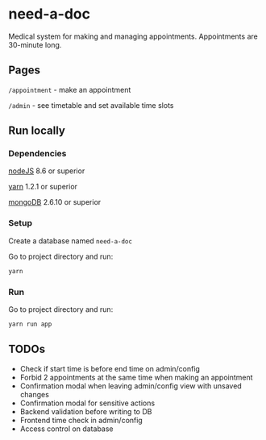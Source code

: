 need-a-doc
==========

Medical system for making and managing appointments. Appointments are 30-minute long.

Pages
-----

`/appointment` - make an appointment

`/admin` - see timetable and set available time slots

Run locally
-----------

### Dependencies

[nodeJS](https://nodejs.org/) 8.6 or superior

[yarn](https://yarnpkg.com/) 1.2.1 or superior

[mongoDB](https://www.mongodb.com/) 2.6.10 or superior

### Setup

Create a database named `need-a-doc`

Go to project directory and run:

```bash
yarn
```

### Run

Go to project directory and run:

```bash
yarn run app
```

TODOs
-----

- Check if start time is before end time on admin/config
- Forbid 2 appointments at the same time when making an appointment
- Confirmation modal when leaving admin/config view with unsaved changes
- Confirmation modal for sensitive actions
- Backend validation before writing to DB
- Frontend time check in admin/config
- Access control on database
